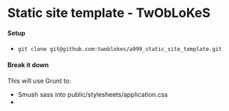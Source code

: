 # Static site template - TwObLoKeS

#### Setup

* `git clone git@github.com:twoblokes/a999_static_site_template.git`

#### Break it down

This will use Grunt to:
+ Smush sass into public/stylesheets/application.css
+ 